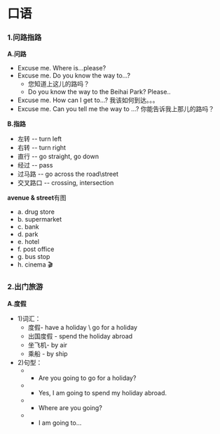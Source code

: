 # 口语

### 1.问路指路

**A.问路**

* Excuse me. Where is...please? 
* Excuse me. Do you know the way to...?
  * 您知道上这儿的路吗？
  * Do you know the way to the Beihai Park? Please..
* Excuse me. How can I get to...? 我该如何到达。。。
* Excuse me. Can you tell me the way to ...? 你能告诉我上那儿的路吗？

**B.指路**
* 左转 -- turn left
* 右转 -- turn right
* 直行 -- go straight, go down
* 经过 -- pass
* 过马路 -- go across the road\street
* 交叉路口 -- crossing, intersection

**avenue & street**有图
* a. drug store
* b. supermarket
* c. bank
* d. park
* e. hotel
* f. post office
* g. bus stop
* h. cinema 🎬

### 2.出门旅游
**A.度假**
* 1)词汇：
  * 度假- have a holiday \ go for a holiday
  * 出国度假 - spend the holiday abroad
  * 坐飞机- by air
  * 乘船 - by ship
* 2)句型：
  * - Are you going to go for a holiday?
  * - Yes, I am going to spend my holiday abroad.
  * - Where are you going?
  * - I am going to...




